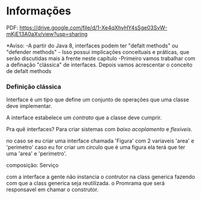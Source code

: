 # Informações

PDF: https://drive.google.com/file/d/1-Xe4qXhyHY4sSge03SvW-mKjE13A0aXv/view?usp=sharing

*Aviso: 
    -A partir do Java 8, interfaces podem ter "defalt methods" ou "defender methods"
    - Isso possui implicações conceituais e práticas, que serão discutidas mais à frente neste capítulo
    -Primeiro vamos trabalhar com a definação "clássica" de interfaces. Depois vamos acrescentar o conceito de defalt methods
 
 ### Definição clássica

Interface é um tipo que define um conjunto de operações que uma classe deve implementar.

A interface estabelece um *contrato* que a classe deve cumprir.

Pra quê interfaces? Para criar sistemas com *baixo acoplamento* e *flexíveis*.

no caso se eu criar uma interface chamada 'Figura' com 2 variaveis 'area' e 'perimetro' caso eu for criar um circulo que é uma figura ela terá que ter uma 'area' e 'perimetro'.

composição: Serviço

com a interface a gente não instancia o contrutor na class generica fazendo com que a class generica seja reutilizada. o Promrama que será responsavel em chamar o construtor.